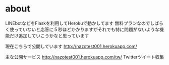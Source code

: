 # about

LINEbotなどをFlaskを利用してHerokuで動かしてます
無料プランなのでしばらく使っていないと応答に５秒ほどかかりますがそれでも特に問題がないような機能だけ追加していこうかなと思っています

現在こちらで公開しています
http://nazotest001.herokuapp.com/

主な公開サービス
http://nazotest001.herokuapp.com/tw/ Twitterツイート収集